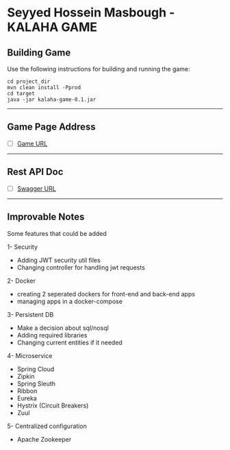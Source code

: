 # Seyyed Hossein Masbough - KALAHA GAME


## Building Game 
Use the following instructions for building and running the game:

```
cd project_dir
mvn clean install -Pprod
cd target
java -jar kalaha-game-0.1.jar

```

***
## Game Page Address
- [ ] [Game URL](http://localhost:8080/)

***
## Rest API Doc

- [ ] [Swagger URL](http://localhost:8080/swagger-ui/index.html)

***
## Improvable Notes
Some features that could be added

1- Security
- Adding JWT security util files
- Changing controller for handling jwt requests

2- Docker
- creating 2 seperated dockers for front-end and back-end apps
- managing apps in a docker-compose

3- Persistent DB
- Make a decision about sql/nosql
- Adding required libraries
- Changing current entities if it needed

4- Microservice
- Spring Cloud
- Zipkin
- Spring Sleuth
- Ribbon
- Eureka
- Hystrix (Circuit Breakers)
- Zuul

5- Centralized configuration
- Apache Zookeeper
